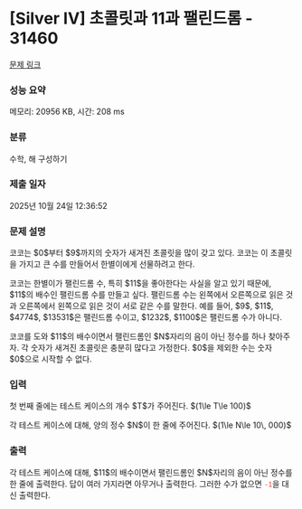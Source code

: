 # [Silver IV] 초콜릿과 11과 팰린드롬 - 31460 

[문제 링크](https://www.acmicpc.net/problem/31460) 

### 성능 요약

메모리: 20956 KB, 시간: 208 ms

### 분류

수학, 해 구성하기

### 제출 일자

2025년 10월 24일 12:36:52

### 문제 설명

<p>코코는 $0$부터 $9$까지의 숫자가 새겨진 초콜릿을 많이 갖고 있다. 코코는 이 초콜릿을 가지고 큰 수를 만들어서 한별이에게 선물하려고 한다.</p>

<p>코코는 한별이가 팰린드롬 수, 특히 $11$을 좋아한다는 사실을 알고 있기 때문에, $11$의 배수인 팰린드롬 수를 만들고 싶다. 팰린드롬 수는 왼쪽에서 오른쪽으로 읽은 것과 오른쪽에서 왼쪽으로 읽은 것이 서로 같은 수를 말한다. 예를 들어, $9$, $11$, $4774$, $13531$은 팰린드롬 수이고, $1232$, $1100$은 팰린드롬 수가 아니다.</p>

<p>코코를 도와 $11$의 배수이면서 팰린드롬인 $N$자리의 음이 아닌 정수를 하나 찾아주자. 각 숫자가 새겨진 초콜릿은 충분히 많다고 가정한다. $0$을 제외한 수는 숫자 $0$으로 시작할 수 없다.</p>

### 입력 

 <p>첫 번째 줄에는 테스트 케이스의 개수 $T$가 주어진다. $(1\le T\le 100)$</p>

<p>각 테스트 케이스에 대해, 양의 정수 $N$이 한 줄에 주어진다. $(1\le N\le 10\, 000)$</p>

### 출력 

 <p>각 테스트 케이스에 대해, $11$의 배수이면서 팰린드롬인 $N$자리의 음이 아닌 정수를 한 줄에 출력한다. 답이 여러 가지라면 아무거나 출력한다. 그러한 수가 없으면 <span style="color:#e74c3c;"><code>-1</code></span>을 대신 출력한다.</p>

